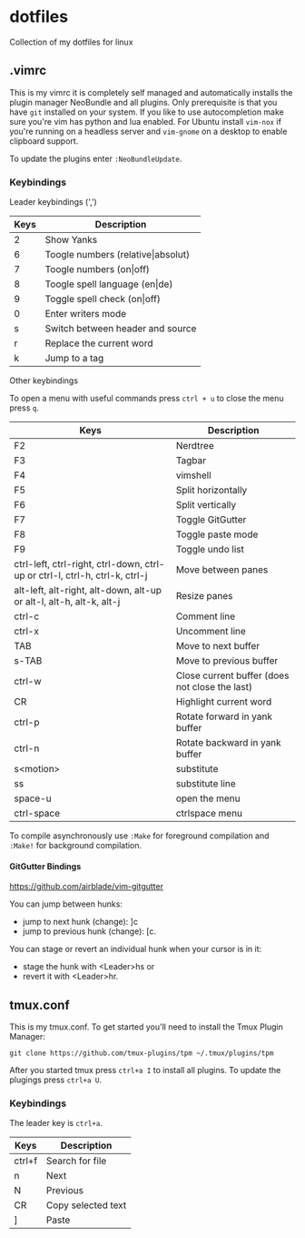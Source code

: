 # dotfiles
Collection of my dotfiles for linux

## .vimrc

This is my vimrc it is completely self managed and automatically installs the plugin manager NeoBundle and all plugins. Only prerequisite is that you have `git` installed on your system. If you like to use autocompletion make sure you're vim has python and lua enabled. For Ubuntu install `vim-nox` if you're running on a headless server and `vim-gnome` on a desktop to enable clipboard support.

To update the plugins enter `:NeoBundleUpdate`.

### Keybindings

Leader keybindings (',')

Keys    | Description
--------|------------
2       | Show Yanks
6       | Toogle numbers (relative\|absolut)
7       | Toogle numbers (on\|off)
8       | Toogle spell language (en\|de)
9       | Toggle spell check (on\|off)
0       | Enter writers mode
s       | Switch between header and source
r       | Replace the current word
k       | Jump to a tag

Other keybindings

To open a menu with useful commands press `ctrl + u` to close the menu press `q`.

Keys        | Description
------------|------------
F2          | Nerdtree
F3          | Tagbar
F4          | vimshell
F5          | Split horizontally
F6          | Split vertically
F7          | Toggle GitGutter
F8          | Toggle paste mode
F9          | Toggle undo list
ctrl-left, ctrl-right, ctrl-down, ctrl-up or ctrl-l, ctrl-h, ctrl-k, ctrl-j | Move between panes
alt-left, alt-right, alt-down, alt-up or alt-l, alt-h, alt-k, alt-j | Resize panes
ctrl-c      | Comment line
ctrl-x      | Uncomment line
TAB         | Move to next buffer
s-TAB       | Move to previous buffer
ctrl-w      | Close current buffer (does not close the last)
CR          | Highlight current word
ctrl-p      | Rotate forward in yank buffer
ctrl-n      | Rotate backward in yank buffer
s\<motion\> | substitute
ss          | substitute line
space-u     | open the menu
ctrl-space  | ctrlspace menu

To compile asynchronously use `:Make` for foreground compilation and `:Make!` for background compilation.

#### GitGutter Bindings
https://github.com/airblade/vim-gitgutter

You can jump between hunks:
* jump to next hunk (change): ]c
* jump to previous hunk (change): [c.

You can stage or revert an individual hunk when your cursor is in it:
* stage the hunk with \<Leader\>hs or
* revert it with \<Leader\>hr.

## tmux.conf

This is my tmux.conf. To get started you'll need to install the Tmux Plugin Manager:

```
git clone https://github.com/tmux-plugins/tpm ~/.tmux/plugins/tpm
```

After you started tmux press `ctrl+a I` to install all plugins. To update the plugings press `ctrl+a U`.

### Keybindings

The leader key is `ctrl+a`.

Keys        | Description
------------|------------
ctrl+f      | Search for file
n           | Next
N           | Previous
CR          | Copy selected text
]           | Paste

